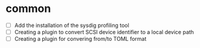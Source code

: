 # common
- [ ] Add the installation of the sysdig profiling tool
- [ ] Creating a plugin to convert SCSI device identifier to a local device path
- [ ] Creating a plugin for convering from/to TOML format
